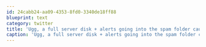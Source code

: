 ```yaml
---
id: 24cabb24-aa09-4353-8fd0-3340de18ff88
blueprint: text
category: twitter
title: 'Ugg, a full server disk + alerts going into the spam folder caused some major headaches today.'
caption: 'Ugg, a full server disk + alerts going into the spam folder caused some major headaches today.'
---
```

